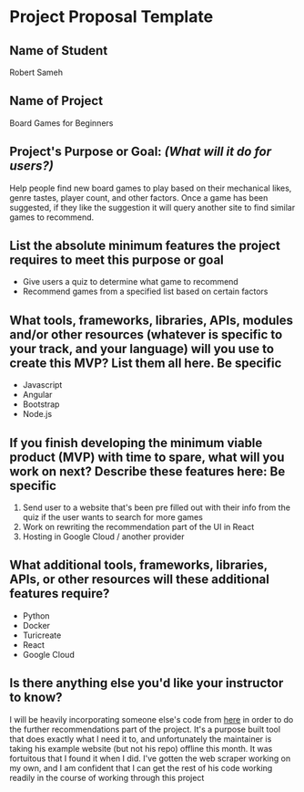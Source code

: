 # **Project Proposal Template**

## Name of Student

Robert Sameh

## Name of Project

Board Games for Beginners

## Project's Purpose or Goal: _(What will it do for users?)_

Help people find new board games to play based on their mechanical likes, genre tastes, player count, and other factors. Once a game has been suggested, if they like the suggestion it will query another site to find similar games to recommend.

## List the absolute minimum features the project requires to meet this purpose or goal

- Give users a quiz to determine what game to recommend
- Recommend games from a specified list based on certain factors

## What tools, frameworks, libraries, APIs, modules and/or other resources (whatever is specific to your track, and your language) will you use to create this MVP? List them all here. Be specific

- Javascript
- Angular
- Bootstrap
- Node.js

## If you finish developing the minimum viable product (MVP) with time to spare, what will you work on next? Describe these features here: Be specific

1. Send user to a website that's been pre filled out with their info from the quiz if the user wants to search for more games
2. Work on rewriting the recommendation part of the UI in React
3. Hosting in Google Cloud / another provider

## What additional tools, frameworks, libraries, APIs, or other resources will these additional features require?

- Python
- Docker
- Turicreate
- React
- Google Cloud

## Is there anything else you'd like your instructor to know?

I will be heavily incorporating someone else's code from [here](https://gitlab.com/recommend.games) in order to do the further recommendations part of the project. It's a purpose built tool that does exactly what I need it to, and unfortunately the maintainer is taking his example website (but not his repo) offline this month. It was fortuitous that I found it when I did. I've gotten the web scraper working on my own, and I am confident that I can get the rest of his code working readily in the course of working through this project

